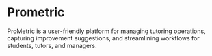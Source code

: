# Prometric
ProMetric is a user-friendly platform for managing tutoring operations, capturing improvement suggestions, and streamlining workflows for students, tutors, and managers.
